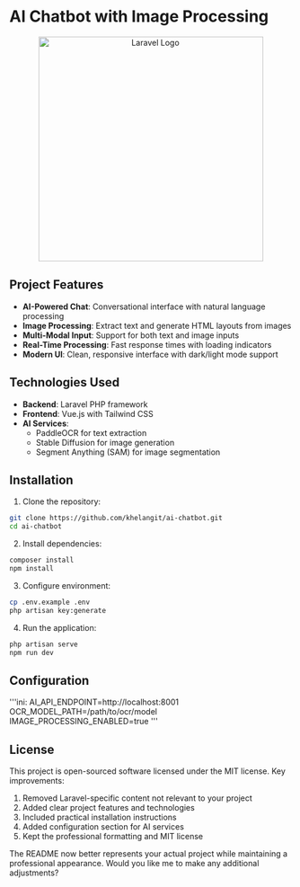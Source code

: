 
# AI Chatbot with Image Processing

<p align="center">
  <img src="https://raw.githubusercontent.com/laravel/art/master/logo-lockup/5%20SVG/2%20CMYK/1%20Full%20Color/laravel-logolockup-cmyk-red.svg" width="400" alt="Laravel Logo">
</p>

## Project Features

- **AI-Powered Chat**: Conversational interface with natural language processing
- **Image Processing**: Extract text and generate HTML layouts from images
- **Multi-Modal Input**: Support for both text and image inputs
- **Real-Time Processing**: Fast response times with loading indicators
- **Modern UI**: Clean, responsive interface with dark/light mode support

## Technologies Used

- **Backend**: Laravel PHP framework
- **Frontend**: Vue.js with Tailwind CSS
- **AI Services**: 
  - PaddleOCR for text extraction
  - Stable Diffusion for image generation
  - Segment Anything (SAM) for image segmentation

## Installation

1. Clone the repository:
```bash
git clone https://github.com/khelangit/ai-chatbot.git
cd ai-chatbot
```
2. Install dependencies:
```bash
composer install
npm install
 ```

3. Configure environment:
```bash
cp .env.example .env
php artisan key:generate
 ```

4. Run the application:
```bash
php artisan serve
npm run dev
 ```

## Configuration
'''ini: 
AI_API_ENDPOINT=http://localhost:8001
OCR_MODEL_PATH=/path/to/ocr/model
IMAGE_PROCESSING_ENABLED=true 
'''

## License
This project is open-sourced software licensed under the MIT license.
Key improvements:
1. Removed Laravel-specific content not relevant to your project
2. Added clear project features and technologies
3. Included practical installation instructions
4. Added configuration section for AI services
5. Kept the professional formatting and MIT license

The README now better represents your actual project while maintaining a professional appearance. Would you like me to make any additional adjustments?
